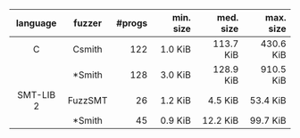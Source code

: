 |   language   |   fuzzer   | #progs |  min. size  |  med. size  |  max. size  |
|:------------:|:----------:|-------:|------------:|------------:|------------:|
|            C |     Csmith |    122 |     1.0 KiB |   113.7 KiB |   430.6 KiB |
|              |     *Smith |    128 |     3.0 KiB |   128.9 KiB |   910.5 KiB |
|    SMT-LIB 2 |    FuzzSMT |     26 |     1.2 KiB |     4.5 KiB |    53.4 KiB |
|              |     *Smith |     45 |     0.9 KiB |    12.2 KiB |    99.7 KiB |
